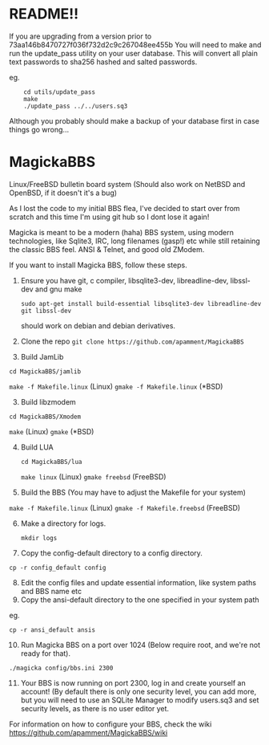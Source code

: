 # README!!

If you are upgrading from a version prior to 73aa146b8470727f036f732d2c9c267048ee455b You will need to make and run the update_pass utility on your
user database. This will convert all plain text passwords to sha256 hashed and salted passwords.

eg.

		cd utils/update_pass
		make
		./update_pass ../../users.sq3

Although you probably should make a backup of your database first in case things go wrong...

# MagickaBBS
Linux/FreeBSD bulletin board system (Should also work on NetBSD and OpenBSD, if it doesn't it's a bug)

As I lost the code to my initial BBS flea, I've decided to start over from scratch and this time I'm using git hub so I dont
lose it again!

Magicka is meant to be a modern (haha) BBS system, using modern technologies, like Sqlite3, IRC, long filenames (gasp!) etc
while still retaining the classic BBS feel. ANSI & Telnet, and good old ZModem.

If you want to install Magicka BBS, follow these steps.

1. Ensure you have git, c compiler, libsqlite3-dev, libreadline-dev, libssl-dev and gnu make

   `sudo apt-get install build-essential libsqlite3-dev libreadline-dev git libssl-dev`

   should work on debian and debian derivatives.
2. Clone the repo `git clone https://github.com/apamment/MagickaBBS`
3. Build JamLib

  `cd MagickaBBS/jamlib`


  `make -f Makefile.linux` (Linux) `gmake -f Makefile.linux` (*BSD)

3. Build libzmodem

  `cd MagickaBBS/Xmodem`


  `make` (Linux) `gmake` (*BSD)

4. Build LUA

	`cd MagickaBBS/lua`

	`make linux` (Linux) `gmake freebsd` (FreeBSD)

5. Build the BBS (You may have to adjust the Makefile for your system)

  `make -f Makefile.linux` (Linux) `gmake -f Makefile.freebsd` (FreeBSD)

6. Make a directory for logs.

	`mkdir logs`

7. Copy the config-default directory to a config directory.

  `cp -r config_default config`

8. Edit the config files and update essential information, like system paths and BBS name etc
9. Copy the ansi-default directory to the one specified in your system path

  eg.

  `cp -r ansi_default ansis`



10. Run Magicka BBS on a port over 1024 (Below require root, and we're not ready for that).

  `./magicka config/bbs.ini 2300`

11. Your BBS is now running on port 2300, log in and create yourself an account! (By default there is only one security level, you can add more,
but you will need to use an SQLite Manager to modify users.sq3 and set security levels, as there is no user editor yet.

For information on how to configure your BBS, check the wiki https://github.com/apamment/MagickaBBS/wiki
